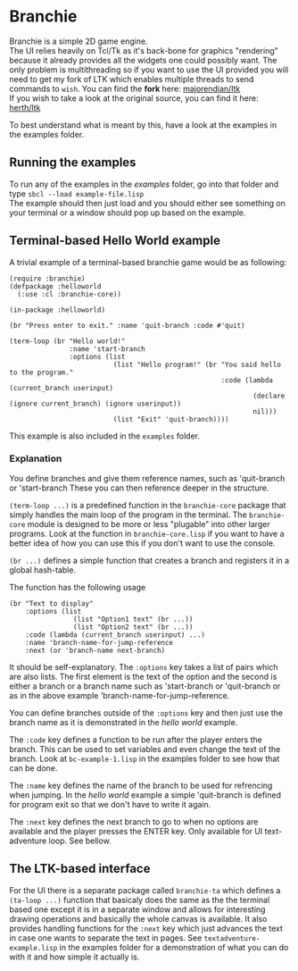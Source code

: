 
# Branchie
Branchie is a simple 2D game engine.  
The UI relies heavily on Tcl/Tk as it's back-bone for graphics "rendering" because it already provides
all the widgets one could possibly want. The only problem is multithreading so if you want to use the UI provided you will need to get my fork of LTK which enables multiple threads to send commands to `wish`.
You can find the **fork** here: [majorendian/ltk](https://github.com/majorendian/ltk)  
If you wish to take a look at the original source, you can find it here: [herth/ltk](https://github.com/herth/ltk)

To best understand what is meant by this, have a look at the examples in the examples folder.

## Running the examples
To run any of the examples in the *examples* folder, go into that folder and type `sbcl --load example-file.lisp`  
The example should then just load and you should either see something on your terminal or a window should pop up based on the example.

## Terminal-based Hello World example
A trivial example of a terminal-based branchie game would be as following:
```common-lisp
(require :branchie)
(defpackage :helloworld
  (:use :cl :branchie-core))

(in-package :helloworld)

(br "Press enter to exit." :name 'quit-branch :code #'quit)

(term-loop (br "Hello world!"
               :name 'start-branch
               :options (list
                          (list "Hello program!" (br "You said hello to the program."
                                                     :code (lambda (current_branch userinput)
                                                             (declare (ignore current_branch) (ignore userinput))
                                                             nil)))
                          (list "Exit" 'quit-branch))))

```
This example is also included in the `examples` folder.

### Explanation

You define branches and give them reference names, such as 'quit-branch or 'start-branch
These you can then reference deeper in the structure.

`(term-loop ...)` is a predefined function in the `branchie-core` package that simply handles the main loop
of the program in the terminal. The `branchie-core` module is designed to be more or less "plugable" into other larger programs. Look at the function in `branchie-core.lisp` if you want to have a better idea of how you can use this if you don't want to use the console.

`(br ...)` defines a simple function that creates a branch and registers it in a global hash-table.

The function has the following usage
```common-lisp
(br "Text to display"
    :options (list
                (list "Option1 text" (br ...))
                (list "Option2 text" (br ...))
    :code (lambda (current_branch userinput) ...)
    :name 'branch-name-for-jump-reference
    :next (or 'branch-name next-branch)
```
It should be self-explanatory. The `:options` key takes a list of pairs which are also lists. The first element is the text of the option and the second is either a branch or a branch name such as 'start-branch or 'quit-branch or as in the above example 'branch-name-for-jump-reference.

You can define branches outside of the `:options` key and then just use the branch name as it is demonstrated in the *hello world* example.

The `:code` key defines a function to be run after the player enters the branch. This can be used to set variables and even change the text of the branch. Look at `bc-example-1.lisp` in the examples folder to see how that can be done.

The `:name` key defines the name of the branch to be used for refrencing when jumping. In the *hello world* example a simple 'quit-branch is defined for program exit so that we don't have to write it again.

The `:next` key defines the next branch to go to when no options are available and the player presses
the ENTER key. Only available for UI text-adventure loop. See bellow.

## The LTK-based interface
For the UI there is a separate package called `branchie-ta` which defines a `(ta-loop ...)` function that basicaly does the same as the the terminal based one except it is in a separate window and allows for
interesting drawing operations and basically the whole canvas is available. It also provides handling functions for the `:next` key which just advances the text in case one wants to separate the text in pages.
See `textadventure-example.lisp` in the examples folder for a demonstration of what you can do with it and how simple it actually is.